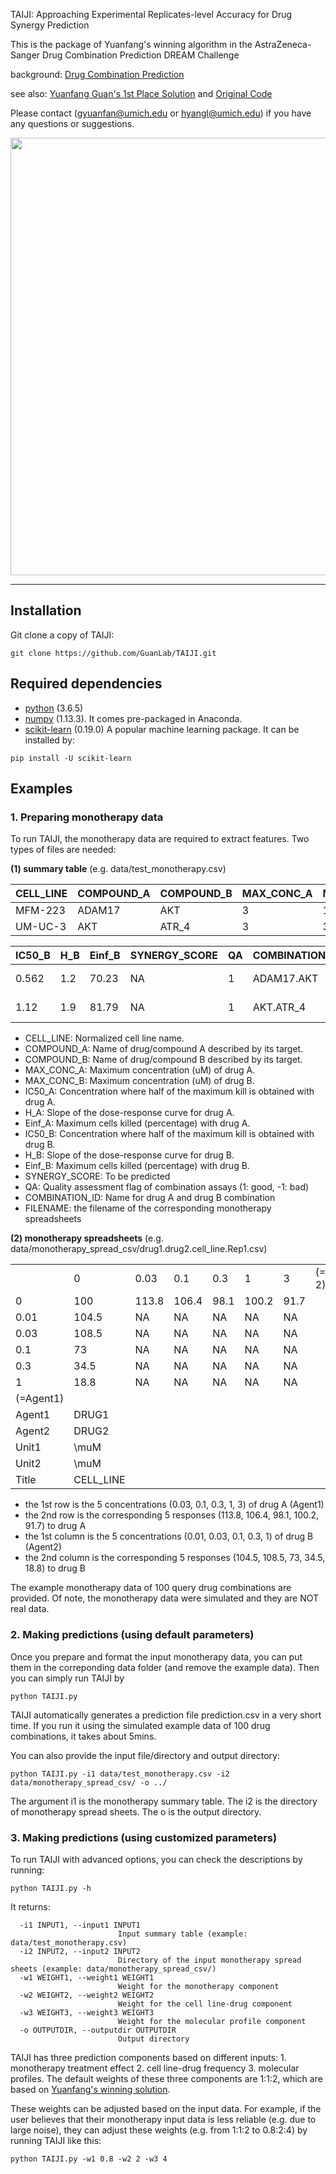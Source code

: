 TAIJI: Approaching Experimental Replicates-level Accuracy for Drug Synergy Prediction

This is the package of Yuanfang's winning algorithm in the AstraZeneca-Sanger Drug Combination Prediction DREAM Challenge

background: [Drug Combination Prediction](https://www.synapse.org/#!Synapse:syn4231880/wiki/)

see also: [Yuanfang Guan's 1st Place Solution](https://www.synapse.org/#!Synapse:syn5614689/wiki/396206) and [Original Code](https://www.synapse.org/#!Synapse:syn5614689/files/)

Please contact (gyuanfan@umich.edu or hyangl@umich.edu) if you have any questions or suggestions.

<p align="left">
<img src="https://github.com/Hongyang449/TAIJI/blob/master/figure/workflow.png" width="700">
</p>

---

## Installation
Git clone a copy of TAIJI:
```
git clone https://github.com/GuanLab/TAIJI.git
```
## Required dependencies

* [python](https://www.python.org) (3.6.5)
* [numpy](http://www.numpy.org/) (1.13.3). It comes pre-packaged in Anaconda.
* [scikit-learn](http://scikit-learn.org) (0.19.0) A popular machine learning package. It can be installed by:
```
pip install -U scikit-learn
```

## Examples

### 1. Preparing monotherapy data
To run TAIJI, the monotherapy data are required to extract features. Two types of files are needed: 

**(1) summary table** (e.g. data/test_monotherapy.csv)

| CELL_LINE | COMPOUND_A | COMPOUND_B | MAX_CONC_A | MAX_CONC_B | IC50_A | H_A | Einf_A |
| --------- | ---------- | ---------- | ---------- | ---------- | ------ | --- | ------ |
| MFM-223   | ADAM17     | AKT        | 3          | 1          | 0.226  | 1.9 | 17.47  |
| UM-UC-3   | AKT        | ATR_4      | 3          | 3          | 0.977  | 2.7 | 46.19  |

| IC50_B | H_B | Einf_B | SYNERGY_SCORE | QA | COMBINATION_ID | FILENAME                    |
| ------ | --- | ------ | ------------- | -- | -------------- | --------------------------- |
| 0.562  | 1.2 | 70.23  | NA            | 1  | ADAM17.AKT     | ADAM17.AKT.MFM-223.Rep1.csv |
| 1.12   | 1.9 | 81.79  | NA            | 1  | AKT.ATR_4      | AKT.ATR_4.UM-UC-3.Rep1.csv  |

* CELL_LINE: Normalized cell line name.
* COMPOUND_A: Name of drug/compound A described by its target.
* COMPOUND_B: Name of drug/compound B described by its target.
* MAX_CONC_A: Maximum concentration (uM) of drug A.
* MAX_CONC_B: Maximum concentration (uM) of drug B.
* IC50_A: Concentration where half of the maximum kill is obtained with drug A.
* H_A: Slope of the dose-response curve for drug A.
* Einf_A: Maximum cells killed (percentage) with drug A.
* IC50_B: Concentration where half of the maximum kill is obtained with drug B.
* H_B: Slope of the dose-response curve for drug B.
* Einf_B: Maximum cells killed (percentage) with drug B.
* SYNERGY_SCORE: To be predicted
* QA: Quality assessment flag of combination assays (1: good, -1: bad)
* COMBINATION_ID: Name for drug A and drug B combination
* FILENAME: the filename of the corresponding monotherapy spreadsheets

**(2) monotherapy spreadsheets** (e.g. data/monotherapy_spread_csv/drug1.drug2.cell_line.Rep1.csv)

|           |           |       |       |       |       |       |            |
| --------- | --------- | ----- | ----- | ----- | ----- | ----- | ---------- |
|           | 0         | 0.03  | 0.1   | 0.3   | 1     | 3     | (=Agent 2) |
| 0         | 100       | 113.8 | 106.4 | 98.1  | 100.2 | 91.7  |            |
| 0.01      | 104.5     | NA    | NA    | NA    | NA    | NA    |            |
| 0.03      | 108.5     | NA    | NA    | NA    | NA    | NA    |            |
| 0.1       | 73        | NA    | NA    | NA    | NA    | NA    |            |
| 0.3       | 34.5      | NA    | NA    | NA    | NA    | NA    |            |
| 1         | 18.8      | NA    | NA    | NA    | NA    | NA    |            |
| (=Agent1) |           |       |       |       |       |       |            | 
| Agent1    | DRUG1     |       |       |       |       |       |            |  
| Agent2    | DRUG2     |       |       |       |       |       |            |  
| Unit1     | \muM      |       |       |       |       |       |            | 
| Unit2     | \muM      |       |       |       |       |       |            | 
| Title     | CELL_LINE |       |       |       |       |       |            |   

* the 1st row is the 5 concentrations (0.03, 0.1, 0.3, 1, 3) of drug A (Agent1)
* the 2nd row is the corresponding 5 responses (113.8, 106.4, 98.1, 100.2, 91.7) to drug A
* the 1st column is the 5 concentrations (0.01, 0.03, 0.1, 0.3, 1) of drug B (Agent2)
* the 2nd column is the corresponding 5 responses (104.5, 108.5, 73, 34.5, 18.8) to drug B

The example monotherapy data of 100 query drug combinations are provided. Of note, the monotherapy data were simulated and they are NOT real data.

### 2. Making predictions (using default parameters)
Once you prepare and format the input monotherapy data, you can put them in the correponding data folder (and remove the example data). Then you can simply run TAIJI by
```
python TAIJI.py
```
TAIJI automatically generates a prediction file prediction.csv in a very short time. If you run it using the simulated example data of 100 drug combinations, it takes about 5mins.

You can also provide the input file/directory and output directory:
```
python TAIJI.py -i1 data/test_monotherapy.csv -i2 data/monotherapy_spread_csv/ -o ../
```
The argument i1 is the monotherapy summary table. The i2 is the directory of monotherapy spread sheets. The o is the output directory.

### 3. Making predictions (using customized parameters)
To run TAIJI with advanced options, you can check the descriptions by running:
```
python TAIJI.py -h
```
It returns:
```
  -i1 INPUT1, --input1 INPUT1
                        Input summary table (example: data/test_monotherapy.csv)
  -i2 INPUT2, --input2 INPUT2
                        Directory of the input monotherapy spread sheets (example: data/monotherapy_spread_csv/)
  -w1 WEIGHT1, --weight1 WEIGHT1
                        Weight for the monotherapy component
  -w2 WEIGHT2, --weight2 WEIGHT2
                        Weight for the cell line-drug component
  -w3 WEIGHT3, --weight3 WEIGHT3
                        Weight for the molecular profile component
  -o OUTPUTDIR, --outputdir OUTPUTDIR
                        Output directory
```
TAIJI has three prediction components based on different inputs: 1. monotherapy treatment effect 2. cell line-drug frequency 3. molecular profiles. The default weights of these three components are 1:1:2, which are based on [Yuanfang's winning solution](https://www.synapse.org/#!Synapse:syn5614689/wiki/396206).

These weights can be adjusted based on the input data. For example, if the user believes that their monotherapy input data is less reliable (e.g. due to large noise), they can adjust these weights (e.g. from 1:1:2 to 0.8:2:4) by running TAIJI like this:
```
python TAIJI.py -w1 0.8 -w2 2 -w3 4
```

